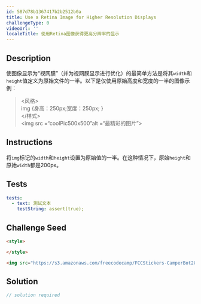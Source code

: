 ```yaml
---
id: 587d78b1367417b2b2512b0a
title: Use a Retina Image for Higher Resolution Displays
challengeType: 0
videoUrl: ''
localeTitle: 使用Retina图像获得更高分辨率的显示
---
```


## Description
<section id="description">使图像显示为“视网膜”（并为视网膜显示进行优化）的最简单方法是将其<code>width</code>和<code>height</code>值定义为原始文件的一半。以下是仅使用原始高度和宽度的一半的图像示例： <blockquote> &lt;风格&gt; <br> img {身高：250px;宽度：250px; } <br> &lt;/样式&gt; <br> &lt;img src =“coolPic500x500”alt =“最精彩的图片”&gt; </blockquote></section>

## Instructions
<section id="instructions">将<code>img</code>标记的<code>width</code>和<code>height</code>设置为原始值的一半。在这种情况下，原始<code>height</code>和原始<code>width</code>都是200px。 </section>

## Tests
<section id='tests'>

```yml
tests:
  - text: 測試文本
    testString: assert(true);

```

</section>

## Challenge Seed
<section id='challengeSeed'>

<div id='html-seed'>

```html
<style>

</style>

<img src="https://s3.amazonaws.com/freecodecamp/FCCStickers-CamperBot200x200.jpg" alt="freeCodeCamp sticker that says 'Because CamperBot Cares'">

```

</div>



</section>

## Solution
<section id='solution'>

```js
// solution required
```
</section>
